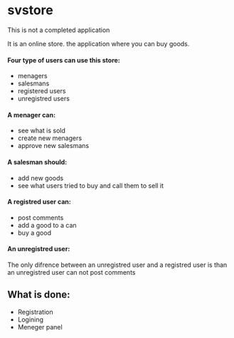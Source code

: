 # svstore

This is not a completed application

It is an online store. the application where you can buy goods.

#### Four type of users can use this store:
- menagers
- salesmans
- registered users
- unregistred users

#### A menager can:
- see what is sold
- create new menagers 
- approve new salesmans 
 
#### A salesman should:
- add new goods
- see what users tried to buy and call them to sell it

#### A registred user can:
- post comments
- add a good to a can
- buy a good 

#### An unregistred user:
The only difrence between an unregistred user and a registred user is than an unregistred user can not post comments 

## What is done: 
- Registration
- Logining
- Meneger panel 